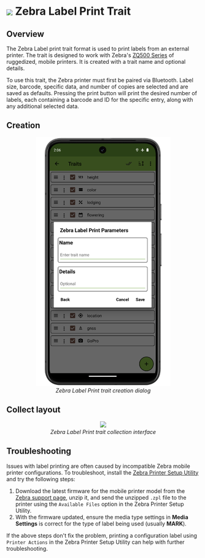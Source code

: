 <img ref="print" style="vertical-align: middle;" src="_static/icons/formats/printer.png" width="40px"> Zebra Label Print Trait
==================================================================================

Overview
--------

The Zebra Label print trait format is used to print labels from an
external printer. The trait is designed to work with Zebra's [ZQ500
Series](https://www.zebra.com/us/en/products/printers/mobile/zq500.html)
of ruggedized, mobile printers. It is created with a trait name and
optional details.

To use this trait, the Zebra printer must first be paired via Bluetooth.
Label size, barcode, specific data, and number of copies are selected
and are saved as defaults. Pressing the print button will print the
desired number of labels, each containing a barcode and ID for the
specific entry, along with any additional selected data.

Creation
--------

<figure align="center" class="image">
  <img src="_static/images/traits/formats/create_zebra_framed.png" width="350px"> 
  <figcaption><i>Zebra Label Print trait creation dialog</i></figcaption> 
</figure>

Collect layout
--------------

<figure align="center" class="image">
  <img src="_static/images/traits/formats/collect_zebra_label_print_framed.png" width="350px"> 
  <figcaption><i>Zebra Label Print trait collection interface</i></figcaption> 
</figure>

Troubleshooting
---------------

Issues with label printing are often caused by incompatible Zebra mobile
printer configurations. To troubleshoot, install the [Zebra Printer
Setup
Utility](<https://play.google.com/store/apps/details?id=com.zebra.printersetup>)
and try the following steps:

1.  Download the latest firmware for the mobile printer model from the
    [Zebra support
    page](<https://www.zebra.com/us/en/support-downloads/printers.html>),
    unzip it, and send the unzipped `.zpl` file to the
    printer using the `Available Files` option in the Zebra Printer
    Setup Utility.
2.  With the firmware updated, ensure the media type settings in **Media
    Settings** is correct for the type of label being used (usually
    **MARK**).

If the above steps don't fix the problem, printing a configuration
label using `Printer Actions` in the Zebra Printer Setup Utility can
help with further troubleshooting.
